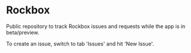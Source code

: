 # Rockbox
Public repository to track Rockbox issues and requests while the app is in beta/preview.

To create an issue, switch to tab 'Issues' and hit 'New Issue'.
